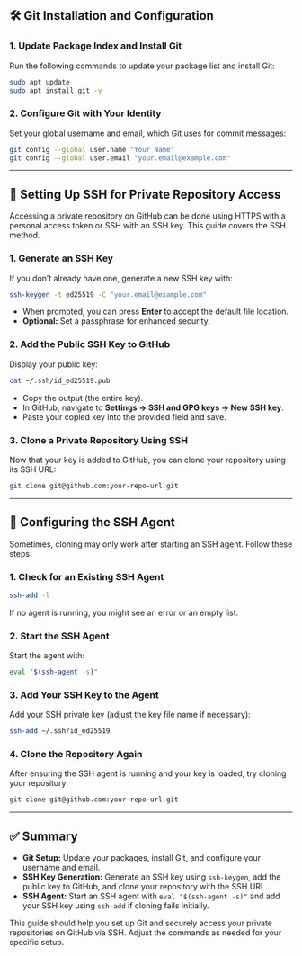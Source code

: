 ## 🛠 Git Installation and Configuration

### 1. Update Package Index and Install Git

Run the following commands to update your package list and install Git:
```bash
sudo apt update
sudo apt install git -y
```

### 2. Configure Git with Your Identity

Set your global username and email, which Git uses for commit messages:
```bash
git config --global user.name "Your Name"
git config --global user.email "your.email@example.com"
```

---

## 🔑 Setting Up SSH for Private Repository Access

Accessing a private repository on GitHub can be done using HTTPS with a personal access token or SSH with an SSH key. This guide covers the SSH method.

### 1. Generate an SSH Key

If you don’t already have one, generate a new SSH key with:
```bash
ssh-keygen -t ed25519 -C "your.email@example.com"
```
- When prompted, you can press **Enter** to accept the default file location.
- **Optional:** Set a passphrase for enhanced security.

### 2. Add the Public SSH Key to GitHub

Display your public key:
```bash
cat ~/.ssh/id_ed25519.pub
```
- Copy the output (the entire key).
- In GitHub, navigate to **Settings → SSH and GPG keys → New SSH key**.
- Paste your copied key into the provided field and save.

### 3. Clone a Private Repository Using SSH

Now that your key is added to GitHub, you can clone your repository using its SSH URL:
```bash
git clone git@github.com:your-repo-url.git
```

---

## 🔧 Configuring the SSH Agent

Sometimes, cloning may only work after starting an SSH agent. Follow these steps:

### 1. Check for an Existing SSH Agent

```bash
ssh-add -l
```
If no agent is running, you might see an error or an empty list.

### 2. Start the SSH Agent

Start the agent with:
```bash
eval "$(ssh-agent -s)"
```

### 3. Add Your SSH Key to the Agent

Add your SSH private key (adjust the key file name if necessary):
```bash
ssh-add ~/.ssh/id_ed25519
```

### 4. Clone the Repository Again

After ensuring the SSH agent is running and your key is loaded, try cloning your repository:
```bash
git clone git@github.com:your-repo-url.git
```

---

## ✅ Summary

- **Git Setup:** Update your packages, install Git, and configure your username and email.
- **SSH Key Generation:** Generate an SSH key using `ssh-keygen`, add the public key to GitHub, and clone your repository with the SSH URL.
- **SSH Agent:** Start an SSH agent with `eval "$(ssh-agent -s)"` and add your SSH key using `ssh-add` if cloning fails initially.

This guide should help you set up Git and securely access your private repositories on GitHub via SSH. Adjust the commands as needed for your specific setup.